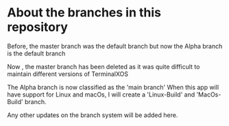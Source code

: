 # About the branches in this repository

Before, the master branch was the default branch but now the Alpha branch is the default branch

Now , the master branch has been deleted as it was quite difficult to maintain different versions of TerminalXOS

The Alpha branch is now classified as the 'main branch'
When this app will have support for Linux and macOs, I will create a 'Linux-Build' and 'MacOs-Build' branch.



Any other updates on the branch system will be added here.
